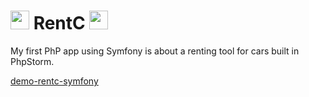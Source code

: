 # <img src="https://upload.wikimedia.org/wikipedia/commons/thumb/6/65/Circle-icons-car.svg/768px-Circle-icons-car.svg.png" width="30"/> RentC <img src="https://upload.wikimedia.org/wikipedia/commons/thumb/6/65/Circle-icons-car.svg/768px-Circle-icons-car.svg.png" width="30"/>

My first PhP app using Symfony is about a renting tool for cars built in PhpStorm.

[demo-rentc-symfony](https://github.com/icoert/rentc-symfony/blob/master/demo-rentc-symfony.mp4)

